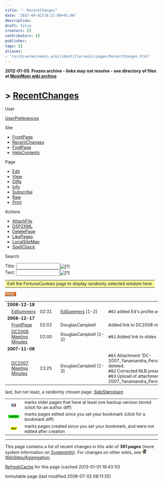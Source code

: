 ```yaml
---
title: "- RecentChanges"
date: '2017-09-01T16:21:09+01:00'
description: 
draft: false
creators: []
contributors: []
publisher: 
tags: []
aliases:
- "/archive/moinmoin_wiki/identifierswiki/pages/RecentChanges.html"
---
```


**2012-01-05. Frozen archive - links may not resolve - see directory of files at [MoinMoin wiki archive](/moinmoin-wiki-archive/)**

# > [RecentChanges](http://dublincore.org/identifierswiki/RecentChanges?action=fullsearch&value=RecentChanges&literal=1&case=1&context=40 "Click here to do a full-text search for this title")

User

 [UserPreferences](http://dublincore.org/identifierswiki/UserPreferences)
  

Site

- [FrontPage](http://dublincore.org/identifierswiki/FrontPage)
- [RecentChanges](http://dublincore.org/identifierswiki/RecentChanges)
- [FindPage](http://dublincore.org/identifierswiki/FindPage)
- [HelpContents](http://dublincore.org/identifierswiki/HelpContents)

Page

- [Edit](http://dublincore.org/identifierswiki/RecentChanges?action=edit "Edit")
- [View](http://dublincore.org/identifierswiki/RecentChanges "View")
- [Diffs](http://dublincore.org/identifierswiki/RecentChanges?action=diff "Diffs")
- [Info](http://dublincore.org/identifierswiki/RecentChanges?action=info "Info")
- [Subscribe](http://dublincore.org/identifierswiki/RecentChanges?action=subscribe "Subscribe")
- [Raw](http://dublincore.org/identifierswiki/RecentChanges?action=raw "Raw")
- [Print](http://dublincore.org/identifierswiki/RecentChanges?action=print "Print")

Actions

- [AttachFile](http://dublincore.org/identifierswiki/RecentChanges?action=AttachFile)
- [DSP2XML](http://dublincore.org/identifierswiki/RecentChanges?action=DSP2XML)
- [DeletePage](http://dublincore.org/identifierswiki/RecentChanges?action=DeletePage)
- [LikePages](http://dublincore.org/identifierswiki/RecentChanges?action=LikePages)
- [LocalSiteMap](http://dublincore.org/identifierswiki/RecentChanges?action=LocalSiteMap)
- [SpellCheck](http://dublincore.org/identifierswiki/RecentChanges?action=SpellCheck)

Search

<form method="POST" action="/identifierswiki/RecentChanges">
<p>
<input name="action" value="inlinesearch" type="hidden">
<input name="context" value="40" type="hidden">
Title: <input name="text_title" size="15" maxlength="50" type="text"><input src="RecentChanges_files/moin-search.png" name="button_title" alt="[?]" type="image"><br>Text: <input name="text_full" size="15" maxlength="50" type="text"><input src="RecentChanges_files/moin-search.png" name="button_full" alt="[?]" type="image">
</p>
</form>

<table width="100%">
  <tbody>
    <tr>
      <td bgcolor="#FFFFA0">
        <div id="RandomQuote_FortuneCookies" dir="ltr" lang="en">
          Edit the FortuneCookies page to display randomly selected wisdom here. </div>
      </td>
    </tr>
  </tbody>
</table>


[<img src="RecentChanges_files/moin-rss.png" alt="[RSS]" height="14" width="36">](http://dublincore.org/identifierswiki/RecentChanges?action=rss_rc)

<table>
  <tbody>
    <tr class="rcdaybreak">
      <td colspan="6"><strong>2008-12-18</strong></td>
    </tr>
    <tr>
      <td class="rcicon1"></td>
      <td class="rcpagelink"><a href="http://dublincore.org/identifierswiki/EdSummers">EdSummers</a></td>
      <td class="rctime">02:31</td>
      <td class="rcicon2"><a href="http://dublincore.org/identifierswiki/EdSummers?action=info"><img src="RecentChanges_files/moin-info.png" alt="Info" height="11" width="12"></a></td>
      <td class="rceditor">
        <span title="c-68-55-17-90.hsd1.md.comcast.net"><a href="http://dublincore.org/identifierswiki/EdSummers">EdSummers</a></span> [1-2]</td>
      <td class="rccomment">
        <tt>#02</tt> added Ed's profile as a test</td>
    </tr>
    <tr class="rcdaybreak">
      <td colspan="6"><strong>2008-12-17</strong></td>
    </tr>
    <tr>
      <td class="rcicon1"><a href="http://dublincore.org/identifierswiki/FrontPage?action=diff"><img src="RecentChanges_files/moin-diff.png" alt="[DIFF]" height="11" width="15"></a></td>
      <td class="rcpagelink"><a href="http://dublincore.org/identifierswiki/FrontPage">FrontPage</a></td>
      <td class="rctime">02:02</td>
      <td class="rcicon2"><a href="http://dublincore.org/identifierswiki/FrontPage?action=info"><img src="RecentChanges_files/moin-info.png" alt="Info" height="11" width="12"></a></td>
      <td class="rceditor"><span title="patrick172-woa.natlib.govt.nz">DouglasCampbell</span></td>
      <td class="rccomment">Added link to DC2008 meeting minutes</td>
    </tr>
    <tr>
      <td class="rcicon1"></td>
      <td class="rcpagelink"><a href="http://dublincore.org/identifierswiki/DC2008MeetingMinutes">DC2008 Meeting Minutes</a></td>
      <td class="rctime">02:00</td>
      <td class="rcicon2"><a href="http://dublincore.org/identifierswiki/DC2008MeetingMinutes?action=info"><img src="RecentChanges_files/moin-info.png" alt="Info" height="11" width="12"></a></td>
      <td class="rceditor">
        <span title="patrick172-woa.natlib.govt.nz">DouglasCampbell</span> [1-2]</td>
      <td class="rccomment">
        <tt>#01</tt> Added link to slides</td>
    </tr>
    <tr class="rcdaybreak">
      <td colspan="6"><strong>2007-11-08</strong></td>
    </tr>
    <tr>
      <td class="rcicon1"><a href="http://dublincore.org/identifierswiki/DC2007MeetingMinutes?action=diff"><img src="RecentChanges_files/moin-diff.png" alt="[DIFF]" height="11" width="15"></a></td>
      <td class="rcpagelink"><a href="http://dublincore.org/identifierswiki/DC2007MeetingMinutes">DC2007 Meeting Minutes</a></td>
      <td class="rctime">23:25</td>
      <td class="rcicon2"><a href="http://dublincore.org/identifierswiki/DC2007MeetingMinutes?action=info"><img src="RecentChanges_files/moin-info.png" alt="Info" height="11" width="12"></a></td>
      <td class="rceditor">
        <span title="patrick172-woa.natlib.govt.nz">DouglasCampbell</span> [1-3]</td>
      <td class="rccomment">
        <tt>#01</tt> Attachment 'DC-2007_Yanamandra_Persistent_Identifiers_DOI.pdf' deleted.<br>
        <tt>#02</tt> Corrected NLB presentation<br>
        <tt>#03</tt> Upload of attachment 'DC-2007_Yanamandra_Persistent_Identifiers.pdf'.</td>
    </tr>
  </tbody>
</table>


last, but not least, a randomly chosen page: [SideStørrelsen](http://dublincore.org/identifierswiki/SideSt_f8rrelsen)

<table>
  <tbody>
    <tr>
      <td align="center">
        <img src="RecentChanges_files/moin-diff.png" alt="[DIFF]" height="11" width="15"> </td>
      <td>
        marks older pages that have at least one backup version stored (click for an author diff)</td>
    </tr>
    <tr>
      <td align="center">
        <img src="RecentChanges_files/moin-updated.png" alt="[UPDATED]" height="12" width="60"> </td>
      <td>
        marks pages edited since you set your bookmark (click for a bookmark diff)</td>
    </tr>
    <tr>
      <td align="center">
        <img src="RecentChanges_files/moin-new.png" alt="[NEW]" height="12" width="31"> </td>
      <td>
        marks pages created since you set your bookmark, and were not edited after creation</td>
    </tr>
  </tbody>
</table>


* * *
 This page contains a list of recent changes in this wiki of **361 pages** (more system information on [SystemInfo](http://dublincore.org/identifierswiki/SystemInfo)). For changes on other wikis, see [<img src="RecentChanges_files/moin-inter.png" alt="[OpenWiki]" height="16" width="16">WikiSites/Aggregation](http://openwiki.com/?WikiSites/Aggregation "OpenWiki"). 

 [RefreshCache](http://dublincore.org/identifierswiki/RecentChanges?action=refresh&arena=Page.py&key=RecentChanges.text_html) for this page (cached 2013-01-01 19:43:10)  

Immutable page (last modified 2008-07-02 08:11:35)

